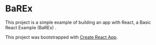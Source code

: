 # BaREx

This project is a simple example of building an app with React, a Basic React Example (BaREx) .

This project was bootstrapped with [Create React App](https://github.com/facebook/create-react-app).
